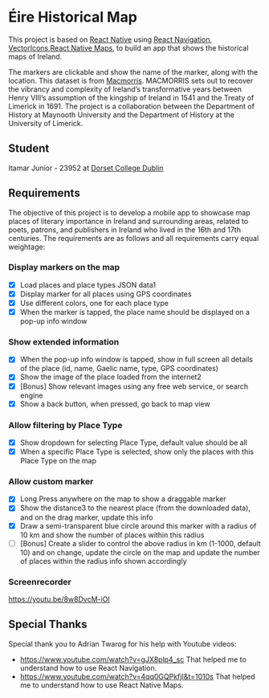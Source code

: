# Éire Historical Map

This project is based on [React Native](https://reactnative.dev/docs/environment-setup) using [React Navigation](https://reactnavigation.org/docs/drawer-navigator), [Vector](https://github.com/oblador/react-native-vector-icons)[Icons](https://github.com/oblador/react-native-vector-icons),[React Native Maps](https://github.com/react-native-maps/react-native-maps), to build an app that shows the historical maps of Ireland.

The markers are clickable and show the name of the marker, along with the location.
This dataset is from [Macmorris](https://macmorris.maynoothuniversity.ie/). MACMORRIS sets out to recover the vibrancy and complexity of Ireland’s transformative years between Henry VIII’s assumption of the kingship of Ireland in 1541 and the Treaty of Limerick in 1691. The project is a collaboration between the Department of History at Maynooth University and the Department of History at the University of Limerick.

## Student

Itamar Junior - 23952 at [Dorset College Dublin](https://www.dorsetcollege.ie/)

## Requirements

The objective of this project is to develop a mobile app to showcase map places of literary importance in Ireland and surrounding areas, related to poets, patrons, and publishers in Ireland who lived in the 16th and 17th centuries. The requirements are as follows and all requirements carry equal weightage:

### Display markers on the map

- [x] Load places and place types JSON data1
- [x] Display marker for all places using GPS coordinates
- [x] Use different colors, one for each place type
- [x] When the marker is tapped, the place name should be displayed on a pop-up info window

### Show extended information

- [x] When the pop-up info window is tapped, show in full screen all details of the place (id, name, Gaelic name, type, GPS coordinates)
- [x] Show the image of the place loaded from the internet2
- [x] [Bonus] Show relevant images using any free web service, or search engine
- [x] Show a back button, when pressed, go back to map view

### Allow filtering by Place Type

- [x] Show dropdown for selecting Place Type, default value should be all
- [x] When a specific Place Type is selected, show only the places with this Place Type on the map

### Allow custom marker

- [x] Long Press anywhere on the map to show a draggable marker
- [x] Show the distance3 to the nearest place (from the downloaded data), and on the drag marker, update this info
- [x] Draw a semi-transparent blue circle around this marker with a radius of 10 km and show the number of places within this radius
- [ ] [Bonus] Create a slider to control the above radius in km (1-1000, default 10) and on change, update the circle on the map and update the number of places within the radius info shown accordingly

### Screenrecorder

https://youtu.be/8w8DvcM-iOI

## Special Thanks

Special thank you to Adrian Twarog for his help with Youtube videos:

- https://www.youtube.com/watch?v=gJX8plp4_sc That helped me to understand how to use React Navigation.
- https://www.youtube.com/watch?v=4qq0GQPkfjI&t=1010s That helped me to understand how to use React Native Maps.
